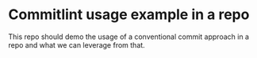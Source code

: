 # Commitlint usage example in a repo

This repo should demo the usage of a conventional commit approach in a repo and what we can leverage from that.